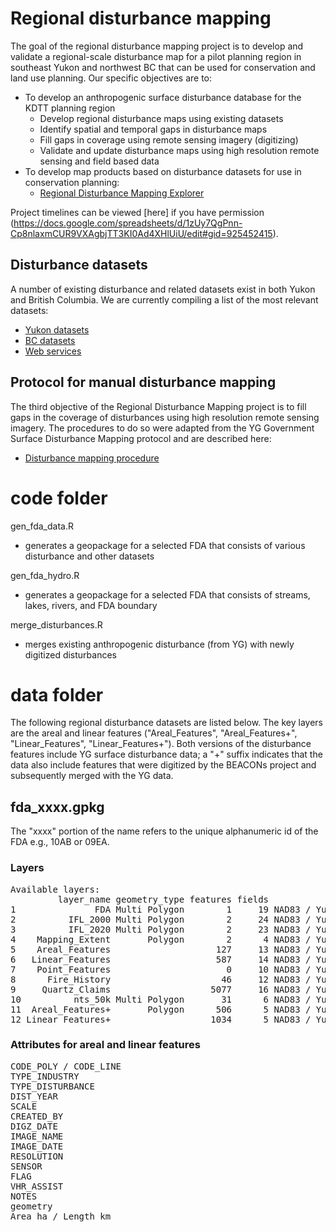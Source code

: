 # Regional disturbance mapping

The goal of the regional disturbance mapping project is to develop and validate a regional-scale disturbance map for a pilot planning region in southeast Yukon and northwest BC that can be used for conservation and land use planning. Our specific objectives are to:

- To develop an anthropogenic surface disturbance database for the KDTT planning region
  - Develop regional disturbance maps using existing datasets
  - Identify spatial and temporal gaps in disturbance maps
  - Fill gaps in coverage using remote sensing imagery (digitizing)
  - Validate and update disturbance maps using high resolution remote sensing and field based data
- To develop map products based on disturbance datasets for use in conservation planning:
  - [Regional Disturbance Mapping Explorer](https://github.com/beaconsproject/RDMExplorer)

Project timelines can be viewed [here] if you have permission (https://docs.google.com/spreadsheets/d/1zUy7QgPnn-Cp8nlaxmCUR9VXAgbjTT3KI0Ad4XHlUiU/edit#gid=925452415).

## Disturbance datasets

A number of existing disturbance and related datasets exist in both Yukon and British Columbia. We are currently compiling a list of the most relevant datasets:

- [Yukon datasets](data_yt.csv)
- [BC datasets](data_bc.csv)
- [Web services](web_services.csv)

## Protocol for manual disturbance mapping

The third objective of the Regional Disturbance Mapping project is to fill gaps in the coverage of disturbances using high resolution remote sensing imagery. The procedures to do so were adapted from the YG Government Surface Disturbance Mapping protocol and are described here:

- [Disturbance mapping procedure](https://docs.google.com/document/d/1ky6wQpCng_xjHoXmQWgfAO8EDmQNhslJ0nRq3b5YgwQ/edit?usp=sharing)


# code folder

gen_fda_data.R

- generates a geopackage for a selected FDA that consists of various disturbance and other datasets

gen_fda_hydro.R

- generates a geopackage for a selected FDA that consists of streams, lakes, rivers, and FDA boundary

merge_disturbances.R

- merges existing anthropogenic disturbance (from YG) with newly digitized disturbances


# data folder

The following regional disturbance datasets are listed below. The key layers are the areal and linear features ("Areal_Features", "Areal_Features+", "Linear_Features", "Linear_Features+"). Both versions of the disturbance features include YG surface disturbance data; a "+" suffix indicates that the data also include  features that were digitized by the BEACONs project and subsequently merged with the YG data.

## fda_xxxx.gpkg

The "xxxx" portion of the name refers to the unique alphanumeric id of the FDA e.g., 10AB or 09EA.

### Layers

<pre>
Available layers:
         layer_name geometry_type features fields             crs_name
1               FDA Multi Polygon        1     19 NAD83 / Yukon Albers
2          IFL_2000 Multi Polygon        2     24 NAD83 / Yukon Albers
3          IFL_2020 Multi Polygon        2     23 NAD83 / Yukon Albers
4    Mapping_Extent       Polygon        2      4 NAD83 / Yukon Albers
5    Areal_Features                    127     13 NAD83 / Yukon Albers
6   Linear_Features                    587     14 NAD83 / Yukon Albers
7    Point_Features                      0     10 NAD83 / Yukon Albers
8      Fire_History                     46     12 NAD83 / Yukon Albers
9     Quartz_Claims                   5077     16 NAD83 / Yukon Albers
10          nts_50k Multi Polygon       31      6 NAD83 / Yukon Albers
11  Areal_Features+       Polygon      506      5 NAD83 / Yukon Albers
12 Linear_Features+                   1034      5 NAD83 / Yukon Albers
</pre>

### Attributes for areal and linear features

<pre>
CODE_POLY / CODE_LINE
TYPE_INDUSTRY
TYPE_DISTURBANCE
DIST_YEAR
SCALE
CREATED_BY
DIGZ_DATE
IMAGE_NAME
IMAGE_DATE
RESOLUTION
SENSOR
FLAG
VHR_ASSIST
NOTES
geometry
Area_ha / Length_km
</pre>